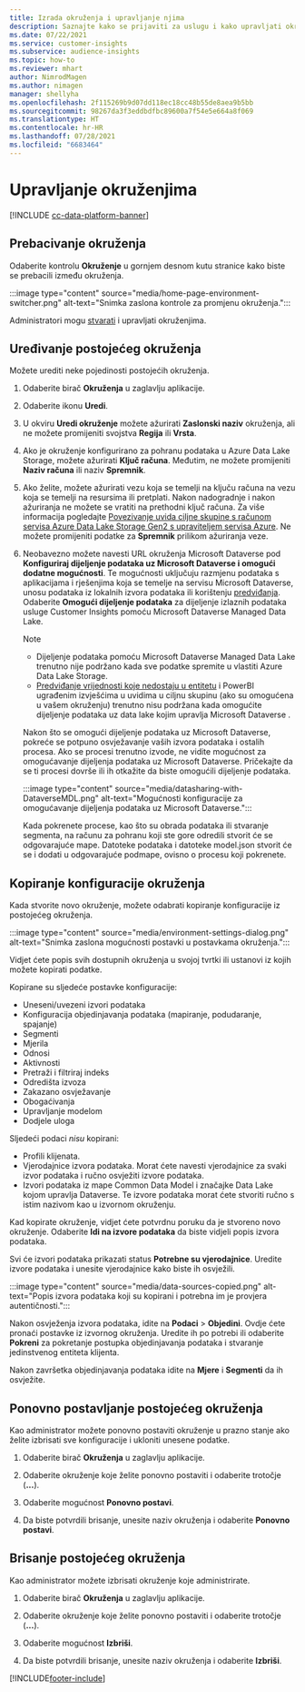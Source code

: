 ```yaml
---
title: Izrada okruženja i upravljanje njima
description: Saznajte kako se prijaviti za uslugu i kako upravljati okruženjima.
ms.date: 07/22/2021
ms.service: customer-insights
ms.subservice: audience-insights
ms.topic: how-to
ms.reviewer: mhart
author: NimrodMagen
ms.author: nimagen
manager: shellyha
ms.openlocfilehash: 2f115269b9d07dd118ec18cc48b55de8aea9b5bb
ms.sourcegitcommit: 98267da3f3eddbdfbc89600a7f54e5e664a8f069
ms.translationtype: HT
ms.contentlocale: hr-HR
ms.lasthandoff: 07/28/2021
ms.locfileid: "6683464"
---
```

# <a name="manage-environments"></a>Upravljanje okruženjima

[!INCLUDE [cc-data-platform-banner](../includes/cc-data-platform-banner.md)]

## <a name="switch-environments"></a>Prebacivanje okruženja

Odaberite kontrolu **Okruženje** u gornjem desnom kutu stranice kako biste se prebacili između okruženja.

:::image type="content" source="media/home-page-environment-switcher.png" alt-text="Snimka zaslona kontrole za promjenu okruženja.":::

Administratori mogu [stvarati](get-started-paid.md) i upravljati okruženjima.

## <a name="edit-an-existing-environment"></a>Uređivanje postojećeg okruženja

Možete urediti neke pojedinosti postojećih okruženja.

1.  Odaberite birač **Okruženja** u zaglavlju aplikacije.

2.  Odaberite ikonu **Uredi**.

3. U okviru **Uredi okruženje** možete ažurirati **Zaslonski naziv** okruženja, ali ne možete promijeniti svojstva **Regija** ili **Vrsta**.

4. Ako je okruženje konfigurirano za pohranu podataka u Azure Data Lake Storage, možete ažurirati **Ključ računa**. Međutim, ne možete promijeniti **Naziv računa** ili naziv **Spremnik**.

5. Ako želite, možete ažurirati vezu koja se temelji na ključu računa na vezu koja se temelji na resursima ili pretplati. Nakon nadogradnje i nakon ažuriranja ne možete se vratiti na prethodni ključ računa. Za više informacija pogledajte [Povezivanje uvida ciljne skupine s računom servisa Azure Data Lake Storage Gen2 s upraviteljem servisa Azure](connect-service-principal.md). Ne možete promijeniti podatke za **Spremnik** prilikom ažuriranja veze.

6. Neobavezno možete navesti URL okruženja Microsoft Dataverse pod **Konfiguriraj dijeljenje podataka uz Microsoft Dataverse i omogući dodatne mogućnosti**. Te mogućnosti uključuju razmjenu podataka s aplikacijama i rješenjima koja se temelje na servisu Microsoft Dataverse, unosu podataka iz lokalnih izvora podataka ili korištenju [predviđanja](predictions.md). Odaberite **Omogući dijeljenje podataka** za dijeljenje izlaznih podataka usluge Customer Insights pomoću Microsoft Dataverse Managed Data Lake.

   > [!NOTE]
   > - Dijeljenje podataka pomoću Microsoft Dataverse Managed Data Lake trenutno nije podržano kada sve podatke spremite u vlastiti Azure Data Lake Storage.
   > - [Predviđanje vrijednosti koje nedostaju u entitetu](predictions.md) i PowerBI ugrađenim izvješćima u uvidima u ciljnu skupinu (ako su omogućena u vašem okruženju) trenutno nisu podržana kada omogućite dijeljenje podataka uz data lake kojim upravlja Microsoft Dataverse .

   Nakon što se omogući dijeljenje podataka uz Microsoft Dataverse, pokreće se potpuno osvježavanje vaših izvora podataka i ostalih procesa. Ako se procesi trenutno izvode, ne vidite mogućnost za omogućavanje dijeljenja podataka uz Microsoft Dataverse. Pričekajte da se ti procesi dovrše ili ih otkažite da biste omogućili dijeljenje podataka. 
   
   :::image type="content" source="media/datasharing-with-DataverseMDL.png" alt-text="Mogućnosti konfiguracije za omogućavanje dijeljenja podataka uz Microsoft Dataverse.":::
   
   Kada pokrenete procese, kao što su obrada podataka ili stvaranje segmenta, na računu za pohranu koji ste gore odredili stvorit će se odgovarajuće mape. Datoteke podataka i datoteke model.json stvorit će se i dodati u odgovarajuće podmape, ovisno o procesu koji pokrenete.

## <a name="copy-the-environment-configuration"></a>Kopiranje konfiguracije okruženja

Kada stvorite novo okruženje, možete odabrati kopiranje konfiguracije iz postojećeg okruženja. 

:::image type="content" source="media/environment-settings-dialog.png" alt-text="Snimka zaslona mogućnosti postavki u postavkama okruženja.":::

Vidjet ćete popis svih dostupnih okruženja u svojoj tvrtki ili ustanovi iz kojih možete kopirati podatke.

Kopirane su sljedeće postavke konfiguracije:

- Uneseni/uvezeni izvori podataka
- Konfiguracija objedinjavanja podataka (mapiranje, podudaranje, spajanje)
- Segmenti
- Mjerila
- Odnosi
- Aktivnosti
- Pretraži i filtriraj indeks
- Odredišta izvoza
- Zakazano osvježavanje
- Obogaćivanja
- Upravljanje modelom
- Dodjele uloga

Sljedeći podaci *nisu* kopirani:

- Profili klijenata.
- Vjerodajnice izvora podataka. Morat ćete navesti vjerodajnice za svaki izvor podataka i ručno osvježiti izvore podataka.
- Izvori podataka iz mape Common Data Model i značajke Data Lake kojom upravlja Dataverse. Te izvore podataka morat ćete stvoriti ručno s istim nazivom kao u izvornom okruženju.

Kad kopirate okruženje, vidjet ćete potvrdnu poruku da je stvoreno novo okruženje. Odaberite **Idi na izvore podataka** da biste vidjeli popis izvora podataka.

Svi će izvori podataka prikazati status **Potrebne su vjerodajnice**. Uredite izvore podataka i unesite vjerodajnice kako biste ih osvježili.

:::image type="content" source="media/data-sources-copied.png" alt-text="Popis izvora podataka koji su kopirani i potrebna im je provjera autentičnosti.":::

Nakon osvježenja izvora podataka, idite na **Podaci** > **Objedini**. Ovdje ćete pronaći postavke iz izvornog okruženja. Uredite ih po potrebi ili odaberite **Pokreni** za pokretanje postupka objedinjavanja podataka i stvaranje jedinstvenog entiteta klijenta.

Nakon završetka objedinjavanja podataka idite na **Mjere** i **Segmenti** da ih osvježite.

## <a name="reset-an-existing-environment"></a>Ponovno postavljanje postojećeg okruženja

Kao administrator možete ponovno postaviti okruženje u prazno stanje ako želite izbrisati sve konfiguracije i ukloniti unesene podatke.

1.  Odaberite birač **Okruženja** u zaglavlju aplikacije. 

2.  Odaberite okruženje koje želite ponovno postaviti i odaberite trotočje (**...**). 

3. Odaberite mogućnost **Ponovno postavi**. 

4.  Da biste potvrdili brisanje, unesite naziv okruženja i odaberite **Ponovno postavi**.

## <a name="delete-an-existing-environment"></a>Brisanje postojećeg okruženja

Kao administrator možete izbrisati okruženje koje administrirate.

1.  Odaberite birač **Okruženja** u zaglavlju aplikacije.

2.  Odaberite okruženje koje želite ponovno postaviti i odaberite trotočje (**...**). 

3. Odaberite mogućnost **Izbriši**. 

4.  Da biste potvrdili brisanje, unesite naziv okruženja i odaberite **Izbriši**.


[!INCLUDE[footer-include](../includes/footer-banner.md)]
